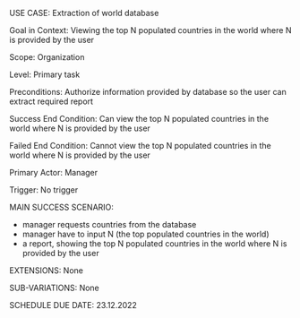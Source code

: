 USE CASE: Extraction of world database

Goal in Context: Viewing the top N populated countries in the world where N is provided by the user

Scope: Organization

Level: Primary task

Preconditions: Authorize information provided by database so the user can extract required report

Success End Condition: Can view the top N populated countries in the world where N is provided by the user

Failed End Condition: Cannot view the top N populated countries in the world where N is provided by the user

Primary Actor: Manager

Trigger: No trigger 

MAIN SUCCESS SCENARIO:
- manager requests countries from the database
- manager have to input N (the top populated countries in the world)
- a report, showing the top N populated countries in the world where N is provided by the user

EXTENSIONS: None

SUB-VARIATIONS: None

SCHEDULE DUE DATE: 23.12.2022
